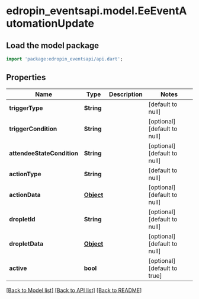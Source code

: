 # edropin_eventsapi.model.EeEventAutomationUpdate

## Load the model package
```dart
import 'package:edropin_eventsapi/api.dart';
```

## Properties
Name | Type | Description | Notes
------------ | ------------- | ------------- | -------------
**triggerType** | **String** |  | [default to null]
**triggerCondition** | **String** |  | [optional] [default to null]
**attendeeStateCondition** | **String** |  | [optional] [default to null]
**actionType** | **String** |  | [default to null]
**actionData** | [**Object**](.md) |  | [optional] [default to null]
**dropletId** | **String** |  | [optional] [default to null]
**dropletData** | [**Object**](.md) |  | [optional] [default to null]
**active** | **bool** |  | [optional] [default to true]

[[Back to Model list]](../README.md#documentation-for-models) [[Back to API list]](../README.md#documentation-for-api-endpoints) [[Back to README]](../README.md)


